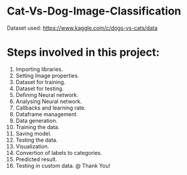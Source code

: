 # Cat-Vs-Dog-Image-Classification
Dataset used: https://www.kaggle.com/c/dogs-vs-cats/data
# Steps involved in this project:
1. Importing libraries.
2. Setting Image properties.
3. Dataset for training.
4. Dataset for testing.
5. Defining Neural network.
6. Analysing Neural network.
7. Callbacks and learning rate.
8. Dataframe management.
9. Data generation.
10. Training the data.
11. Saving model.
12. Testing the data.
13. Visualization.
14. Convertion of labels to categories.
15. Predicted result.
16. Testing in custom data.
@ Thank You!
